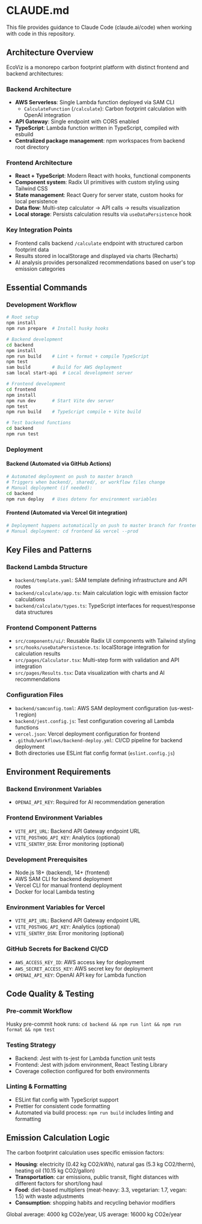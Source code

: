 # CLAUDE.md

This file provides guidance to Claude Code (claude.ai/code) when working with code in this repository.

## Architecture Overview

EcoViz is a monorepo carbon footprint platform with distinct frontend and backend architectures:

### Backend Architecture
- **AWS Serverless**: Single Lambda function deployed via SAM CLI
  - `CalculateFunction` (`/calculate`): Carbon footprint calculation with OpenAI integration
- **API Gateway**: Single endpoint with CORS enabled
- **TypeScript**: Lambda function written in TypeScript, compiled with esbuild
- **Centralized package management**: npm workspaces from backend root directory

### Frontend Architecture  
- **React + TypeScript**: Modern React with hooks, functional components
- **Component system**: Radix UI primitives with custom styling using Tailwind CSS
- **State management**: React Query for server state, custom hooks for local persistence
- **Data flow**: Multi-step calculator → API calls → results visualization
- **Local storage**: Persists calculation results via `useDataPersistence` hook

### Key Integration Points
- Frontend calls backend `/calculate` endpoint with structured carbon footprint data
- Results stored in localStorage and displayed via charts (Recharts)  
- AI analysis provides personalized recommendations based on user's top emission categories

## Essential Commands

### Development Workflow
```bash
# Root setup
npm install
npm run prepare  # Install husky hooks

# Backend development  
cd backend
npm install
npm run build    # Lint + format + compile TypeScript
npm test
sam build        # Build for AWS deployment
sam local start-api  # Local development server

# Frontend development
cd frontend  
npm install
npm run dev      # Start Vite dev server
npm test
npm run build    # TypeScript compile + Vite build

# Test backend functions
cd backend
npm run test
```

### Deployment

#### Backend (Automated via GitHub Actions)
```bash
# Automated deployment on push to master branch
# Triggers when backend/, shared/, or workflow files change
# Manual deployment (if needed):
cd backend
npm run deploy   # Uses dotenv for environment variables
```

#### Frontend (Automated via Vercel Git integration)
```bash
# Deployment happens automatically on push to master branch for frontend changes
# Manual deployment: cd frontend && vercel --prod
```

## Key Files and Patterns

### Backend Lambda Structure
- `backend/template.yaml`: SAM template defining infrastructure and API routes
- `backend/calculate/app.ts`: Main calculation logic with emission factor calculations  
- `backend/calculate/types.ts`: TypeScript interfaces for request/response data structures

### Frontend Component Patterns
- `src/components/ui/`: Reusable Radix UI components with Tailwind styling
- `src/hooks/useDataPersistence.ts`: localStorage integration for calculation results
- `src/pages/Calculator.tsx`: Multi-step form with validation and API integration
- `src/pages/Results.tsx`: Data visualization with charts and AI recommendations

### Configuration Files
- `backend/samconfig.toml`: AWS SAM deployment configuration (us-west-1 region)
- `backend/jest.config.js`: Test configuration covering all Lambda functions
- `vercel.json`: Vercel deployment configuration for frontend
- `.github/workflows/backend-deploy.yml`: CI/CD pipeline for backend deployment
- Both directories use ESLint flat config format (`eslint.config.js`)

## Environment Requirements

### Backend Environment Variables  
- `OPENAI_API_KEY`: Required for AI recommendation generation

### Frontend Environment Variables
- `VITE_API_URL`: Backend API Gateway endpoint URL
- `VITE_POSTHOG_API_KEY`: Analytics (optional)
- `VITE_SENTRY_DSN`: Error monitoring (optional)

### Development Prerequisites
- Node.js 18+ (backend), 14+ (frontend)
- AWS SAM CLI for backend deployment
- Vercel CLI for manual frontend deployment
- Docker for local Lambda testing

### Environment Variables for Vercel
- `VITE_API_URL`: Backend API Gateway endpoint URL
- `VITE_POSTHOG_API_KEY`: Analytics (optional)
- `VITE_SENTRY_DSN`: Error monitoring (optional)

### GitHub Secrets for Backend CI/CD
- `AWS_ACCESS_KEY_ID`: AWS access key for deployment
- `AWS_SECRET_ACCESS_KEY`: AWS secret key for deployment
- `OPENAI_API_KEY`: OpenAI API key for Lambda function

## Code Quality & Testing

### Pre-commit Workflow
Husky pre-commit hook runs: `cd backend && npm run lint && npm run format && npm test`

### Testing Strategy
- Backend: Jest with ts-jest for Lambda function unit tests
- Frontend: Jest with jsdom environment, React Testing Library
- Coverage collection configured for both environments

### Linting & Formatting  
- ESLint flat config with TypeScript support
- Prettier for consistent code formatting
- Automated via build process: `npm run build` includes linting and formatting

## Emission Calculation Logic

The carbon footprint calculation uses specific emission factors:
- **Housing**: electricity (0.42 kg CO2/kWh), natural gas (5.3 kg CO2/therm), heating oil (10.15 kg CO2/gallon)
- **Transportation**: car emissions, public transit, flight distances with different factors for short/long haul
- **Food**: diet-based multipliers (meat-heavy: 3.3, vegetarian: 1.7, vegan: 1.5) with waste adjustments
- **Consumption**: shopping habits and recycling behavior modifiers

Global average: 4000 kg CO2e/year, US average: 16000 kg CO2e/year